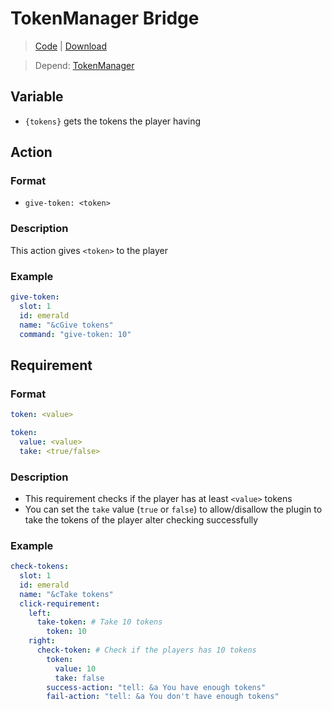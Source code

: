 # TokenManager Bridge
> [Code](https://github.com/BetterGUI-MC/TokenManagerBridge/) | [Download](https://ci.codemc.io/job/BetterGUI-MC/view/Addon/job/TokenManagerBridge/)

> Depend: [TokenManager](https://www.spigotmc.org/resources/tokenmanager.8610/)

## Variable
* `{tokens}` gets the tokens the player having

## Action

### Format
* `give-token: <token>`

### Description
This action gives `<token>` to the player

### Example
```yaml
give-token:
  slot: 1
  id: emerald
  name: "&cGive tokens"
  command: "give-token: 10"
```

## Requirement

### Format
```yaml
token: <value>
```
```yaml
token:
  value: <value>
  take: <true/false>
```

### Description
* This requirement checks if the player has at least `<value>` tokens
* You can set the `take` value (`true` or `false`) to allow/disallow the plugin to take the tokens of the player alter checking successfully

### Example
```yaml
check-tokens:
  slot: 1
  id: emerald
  name: "&cTake tokens"
  click-requirement:
    left:
      take-token: # Take 10 tokens
        token: 10
    right:
      check-token: # Check if the players has 10 tokens
        token:
          value: 10
          take: false
        success-action: "tell: &a You have enough tokens"
        fail-action: "tell: &a You don't have enough tokens"
```